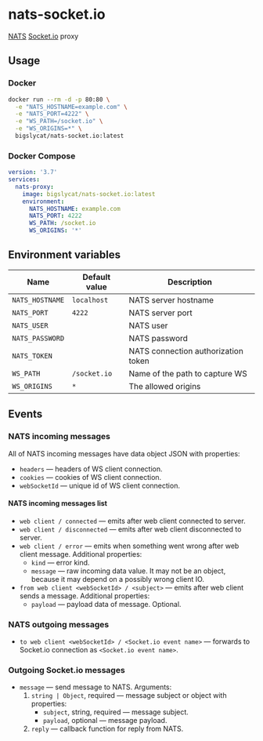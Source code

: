 # nats-socket.io

[NATS] [Socket.io] proxy

## Usage

### Docker

```sh
docker run --rm -d -p 80:80 \
  -e "NATS_HOSTNAME=example.com" \
  -e "NATS_PORT=4222" \
  -e "WS_PATH=/socket.io" \
  -e "WS_ORIGINS=*" \
  bigslycat/nats-socket.io:latest
```

### Docker Compose

```yaml
version: '3.7'
services:
  nats-proxy:
    image: bigslycat/nats-socket.io:latest
    environment:
      NATS_HOSTNAME: example.com
      NATS_PORT: 4222
      WS_PATH: /socket.io
      WS_ORIGINS: '*'
```

## Environment variables

| Name            | Default value | Description                         |
|-----------------|---------------|-------------------------------------|
| `NATS_HOSTNAME` | `localhost`   | NATS server hostname                |
| `NATS_PORT`     | `4222`        | NATS server port                    |
| `NATS_USER`     |               | NATS user                           |
| `NATS_PASSWORD` |               | NATS password                       |
| `NATS_TOKEN`    |               | NATS connection authorization token |
| `WS_PATH`       | `/socket.io`  | Name of the path to capture WS      |
| `WS_ORIGINS`    | `*`           | The allowed origins                 |

## Events

### NATS incoming messages

All of NATS incoming messages have data object JSON with properties:

- `headers` — headers of WS client connection.
- `cookies` — cookies of WS client connection.
- `webSocketId` — unique id of WS client connection.

#### NATS incoming messages list

- `web client / connected` — emits after web client connected to server.
- `web client / disconnected` — emits after web client disconnected to server.
- `web client / error` — emits when something went wrong after web client message. Additional properties:
  - `kind` — error kind.
  - `message` — raw incoming data value. It may not be an object, because it may depend on a possibly wrong client IO.
- `from web client <webSocketId> / <subject>` — emits after web client sends a message. Additional properties:
  - `payload` — payload data of message. Optional.

### NATS outgoing messages

- `to web client <webSocketId> / <Socket.io event name>` — forwards to Socket.io connection as `<Socket.io event name>`.

### Outgoing Socket.io messages

- `message` — send message to NATS. Arguments:
  1. `string | Object`, required — message subject or object with properties:
     - `subject`, string, required — message subject.
     - `payload`, optional — message payload.
  2. `reply` — callback function for reply from NATS.

[NATS]: https://nats.io
[socket.io]: https://socket.io
